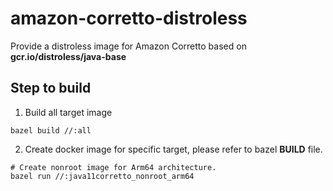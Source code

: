 # amazon-corretto-distroless
Provide a distroless image for Amazon Corretto based on **gcr.io/distroless/java-base**

## Step to build
1. Build all target image
```shell
bazel build //:all
```
2. Create docker image for specific target, please refer to bazel **BUILD** file.
```
# Create nonroot image for Arm64 architecture.
bazel run //:java11corretto_nonroot_arm64
```
